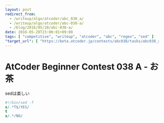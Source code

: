 ```yaml
---
layout: post
redirect_from:
  - /writeup/algo/atcoder/abc_038_a/
  - /writeup/algo/atcoder/abc-038-a/
  - /blog/2016/05/28/abc-038-a/
date: 2016-05-28T23:00:01+09:00
tags: [ "competitive", "writeup", "atcoder", "abc", "regex", "sed" ]
"target_url": [ "https://beta.atcoder.jp/contests/abc038/tasks/abc038_a" ]
---
```


# AtCoder Beginner Contest 038 A - お茶

sedは楽しい

``` sed
#!/bin/sed -f
s/.*T$/YES/
t
s/.*/NO/
```
